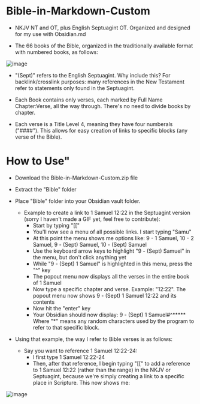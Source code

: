 # Bible-in-Markdown-Custom

* NKJV NT and OT, plus English Septuagint OT. Organized and designed for my use with Obsidian.md

* The 66 books of the Bible, organized in the traditionally available format with numbered books, as follows:

 ![image](https://user-images.githubusercontent.com/64564447/216407110-dc45fab7-f6d8-4579-af34-58abedcc6255.png)

* "(Sept)" refers to the English Septuagint. Why include this? For backlink/crosslink purposes: many references in the New Testament refer to statements only found in the Septuagint.

* Each Book contains only verses, each marked by Full Name Chapter:Verse, all the way through. There's no need to divide books by chapter.

* Each verse is a Title Level 4, meaning they have four numberals ("####"). This allows for easy creation of links to specific blocks (any verse of the Bible).

# How to Use"

* Download the Bible-in-Markdown-Custom.zip file
* Extract the "Bible" folder
* Place "Bible" folder into your Obsidian vault folder.

  * Example to create a link to 1 Samuel 12:22 in the Septuagint version (sorry I haven't made a GIF yet, feel free to contribute):
    * Start by typing "[["
    * You'll now see a menu of all possible links. I start typing "Samu"
    * At this point the menu shows me options like: 9 - 1 Samuel, 10 - 2 Samuel, 9 - (Sept) Samuel, 10 - (Sept) Samuel
    * Use the keyboard arrow keys to highlight "9 - (Sept) Samuel" in the menu, but don't click anything yet
    * While "9 - (Sept) 1 Samuel" is highlighted in this menu, press the "^" key
    * The popout menu now displays all the verses in the entire book of 1 Samuel
    * Now type a specific chapter and verse. Example: "12:22". The popout menu now shows 9 - (Sept) 1 Samuel 12:22 and its contents
    * Now hit the "enter" key
    * Your Obsidian should now display: 9 - (Sept) 1 Samuel#^*****   Where "*" means any random characters used by the program to refer to that specific block.

* Using that example, the way I refer to Bible verses is as follows:
  * Say you want to reference 1 Samuel 12:22-24: 
    * I first type 1 Samuel 12:22-24
    * Then, after that reference, I begin typing "[[" to add a reference to 1 Samuel 12:22 (rather than the range) in the NKJV or Septuagint, because we're simply creating a link to a specific place in Scripture. This now shows me:

![image](https://user-images.githubusercontent.com/64564447/216417029-53b8eb72-b047-4c25-bbcb-c8682327d3f2.png)

